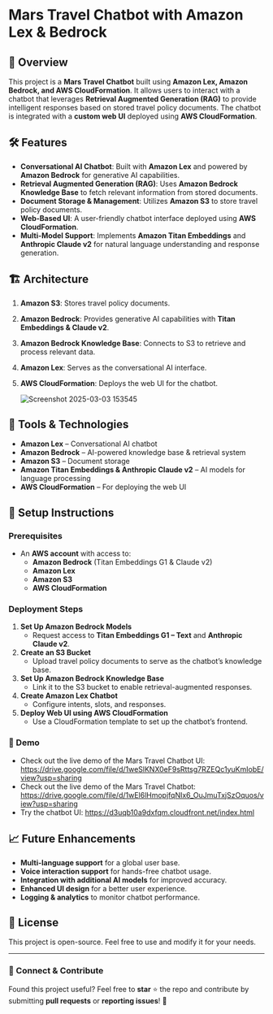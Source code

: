 # Mars Travel Chatbot with Amazon Lex & Bedrock

## 🚀 Overview
This project is a **Mars Travel Chatbot** built using **Amazon Lex, Amazon Bedrock, and AWS CloudFormation**. It allows users to interact with a chatbot that leverages **Retrieval Augmented Generation (RAG)** to provide intelligent responses based on stored travel policy documents. The chatbot is integrated with a **custom web UI** deployed using **AWS CloudFormation**.

## 🛠 Features
- **Conversational AI Chatbot**: Built with **Amazon Lex** and powered by **Amazon Bedrock** for generative AI capabilities.
- **Retrieval Augmented Generation (RAG)**: Uses **Amazon Bedrock Knowledge Base** to fetch relevant information from stored documents.
- **Document Storage & Management**: Utilizes **Amazon S3** to store travel policy documents.
- **Web-Based UI**: A user-friendly chatbot interface deployed using **AWS CloudFormation**.
- **Multi-Model Support**: Implements **Amazon Titan Embeddings** and **Anthropic Claude v2** for natural language understanding and response generation.

## 🏗 Architecture
1. **Amazon S3**: Stores travel policy documents.
2. **Amazon Bedrock**: Provides generative AI capabilities with **Titan Embeddings & Claude v2**.
3. **Amazon Bedrock Knowledge Base**: Connects to S3 to retrieve and process relevant data.
4. **Amazon Lex**: Serves as the conversational AI interface.
5. **AWS CloudFormation**: Deploys the web UI for the chatbot.

   ![Screenshot 2025-03-03 153545](https://github.com/user-attachments/assets/4cdfe7be-5ecd-4f7a-be36-336c2806628d)


## 🔧 Tools & Technologies
- **Amazon Lex** – Conversational AI chatbot
- **Amazon Bedrock** – AI-powered knowledge base & retrieval system
- **Amazon S3** – Document storage
- **Amazon Titan Embeddings & Anthropic Claude v2** – AI models for language processing
- **AWS CloudFormation** – For deploying the web UI

## 📌 Setup Instructions
### Prerequisites
- An **AWS account** with access to:
  - **Amazon Bedrock** (Titan Embeddings G1 & Claude v2)
  - **Amazon Lex**
  - **Amazon S3**
  - **AWS CloudFormation**

### Deployment Steps
1. **Set Up Amazon Bedrock Models**
   - Request access to **Titan Embeddings G1 – Text** and **Anthropic Claude v2**.
2. **Create an S3 Bucket**
   - Upload travel policy documents to serve as the chatbot’s knowledge base.
3. **Set Up Amazon Bedrock Knowledge Base**
   - Link it to the S3 bucket to enable retrieval-augmented responses.
4. **Create Amazon Lex Chatbot**
   - Configure intents, slots, and responses.
5. **Deploy Web UI using AWS CloudFormation**
   - Use a CloudFormation template to set up the chatbot’s frontend.
   
### 📀 Demo
- Check out the live demo of the Mars Travel Chatbot UI: https://drive.google.com/file/d/1weSlKNX0eF9sRttsg7RZEQc1yuKmIobE/view?usp=sharing
- Check out the live demo of the Mars Travel Chatbot: https://drive.google.com/file/d/1wEl6lHmopjfqNIx6_OuJmuTxjSzOquos/view?usp=sharing
- Try the chatbot UI: https://d3uqb10a9dxfqm.cloudfront.net/index.html

## 📈 Future Enhancements
- **Multi-language support** for a global user base.
- **Voice interaction support** for hands-free chatbot usage.
- **Integration with additional AI models** for improved accuracy.
- **Enhanced UI design** for a better user experience.
- **Logging & analytics** to monitor chatbot performance.

## 📜 License
This project is open-source. Feel free to use and modify it for your needs.

---
### 🚀 Connect & Contribute
Found this project useful? Feel free to **star** ⭐ the repo and contribute by submitting **pull requests** or **reporting issues**! 🎉

